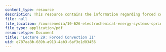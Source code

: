 ```yaml
---
content_type: resource
description: This resource contains the information regarding forced convection II.
file: null
file_location: /coursemedia/10-626-electrochemical-energy-systems-spring-2014/e787aa8b689ba9134ab36af3e1d03456_MIT10_626S14_Lec29.pdf
file_type: application/pdf
resourcetype: Document
title: 'Lecture 29: Forced Convection II'
uid: e787aa8b-689b-a913-4ab3-6af3e1d03456
---
```


